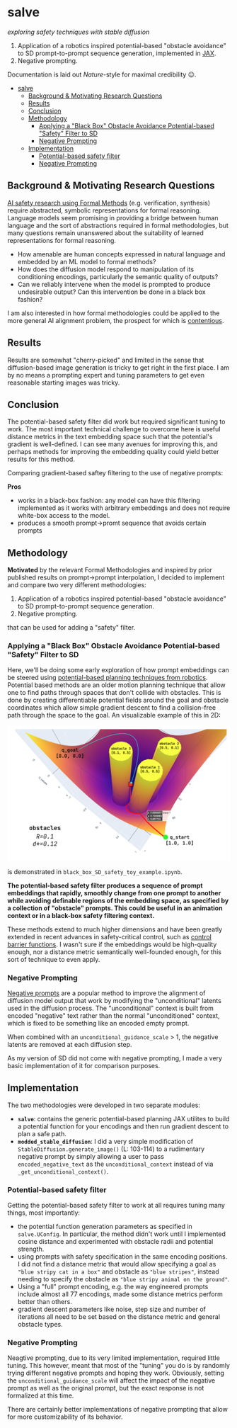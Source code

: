 # salve

*exploring safety techniques with stable diffusion*

1. Application of a robotics inspired potential-based "obstacle avoidance" to SD prompt-to-prompt sequence generation, implemented in [JAX](https://jax.readthedocs.io/en/latest/index.html).
2. Negative prompting.

Documentation is laid out *Nature*-style for maximal credibility 😉.

- [salve](#salve)
  - [Background \& Motivating Research Questions](#background--motivating-research-questions)
  - [Results](#results)
  - [Conclusion](#conclusion)
  - [Methodology](#methodology)
    - [Applying a "Black Box" Obstacle Avoidance Potential-based "Safety" Filter to SD](#applying-a-black-box-obstacle-avoidance-potential-based-safety-filter-to-sd)
    - [Negative Prompting](#negative-prompting)
  - [Implementation](#implementation)
    - [Potential-based safety filter](#potential-based-safety-filter)
    - [Negative Prompting](#negative-prompting-1)

## Background & Motivating Research Questions

[AI safety research using Formal Methods](https://cacm.acm.org/magazines/2022/7/262079-toward-verified-artificial-intelligence/fulltext) (e.g. verification, synthesis) require abstracted, symbolic representations for formal reasoning. Language models seem promising in providing a bridge between human language and the sort of abstractions required in formal methodologies, but many questions remain unanswered about the suitability of learned representations for formal reasoning.

- How amenable are human concepts expressed in natural language and embedded by an ML model to formal methods?
- How does the diffusion model respond to manipulation of its conditioning encodings, particularly the semantic quality of outputs?
- Can we reliably intervene when the model is prompted to produce undesirable output? Can this intervention be done in a black box fashion?

I am also interested in how formal methodologies could be applied to the more general AI alignment problem, the prospect for which is [contentious](https://forum.effectivealtruism.org/posts/4rMxiyPTPdzaFMyGm/high-impact-careers-in-formal-verification-artificial).

## Results

Results are somewhat "cherry-picked" and limited in the sense that diffusion-based image generation is tricky to get right in the first place. I am by no means a prompting expert and tuning parameters to get even reasonable starting images was tricky.


## Conclusion

The potential-based safety filter did work but required significant tuning to work. The most important technical challenge to overcome here is useful distance metrics in the text embedding space such that the potential's gradient is well-defined. I can see many avenues for improving this, and perhaps methods for improving the embedding quality could yield better results for this method.

Comparing gradient-based saftey filtering to the use of negative prompts:

**Pros**

- works in a black-box fashion: any model can have this filtering implemented as it works with arbitrary embeddings and does not require white-box access to the model.
- produces a smooth prompt->promt sequence that avoids certain prompts 

## Methodology

**Motivated** by the relevant Formal Methodologies and inspired by prior published results on prompt->prompt interpolation, I decided to implement and compare two very different methodologies:

1. Application of a robotics inspired potential-based "obstacle avoidance" to SD prompt-to-prompt sequence generation.
2. Negative prompting.

that can be used for adding a "safety" filter.

### Applying a "Black Box" Obstacle Avoidance Potential-based "Safety" Filter to SD

Here, we'll be doing some early exploration of how prompt embeddings can be steered using [potential-based planning techniques from robotics](https://www.cs.cmu.edu/~motionplanning/lecture/Chap4-Potential-Field_howie.pdf). Potential based methods are an older motion planning technique that allow one to find paths through spaces that don't collide with obstacles. This is done by creating differentiable potential fields around the goal and obstacle coordinates which allow simple gradient descent to find a collision-free path through the space to the goal. An visualizable example of this in 2D:

![potential-based-planning-example](potential_planning_example.png)

is demonstrated in `black_box_SD_safety_toy_example.ipynb`.

**The potential-based safety filter produces a sequence of prompt embeddings that rapidly, smoothly change from one prompt to another while avoiding definable regions of the embedding space, as specified by a collection of "obstacle" prompts. This could be useful in an animation context or in a black-box safety filtering context.**

These methods extend to much higher dimensions and have been greatly extended in recent advances in safety-critical control, such as [control barrier functions](https://coogan.ece.gatech.edu/papers/pdf/amesecc19.pdf). I wasn't sure if the embeddings would be high-quality enough, nor a distance metric semantically well-founded enough, for this sort of technique to even apply.

### Negative Prompting

[Negative prompts](https://stable-diffusion-art.com/how-negative-prompt-work/) are a popular method to improve the alignment of diffusion model output that work by modifying the "unconditional" latents used in the diffusion process. The "unconditional" context is built from encoded "negative" text rather than the normal "unconditioned" context, which is fixed to be something like an encoded empty prompt.

When combined with an `unconditional_guidance_scale` > 1, the negative latents are removed at each diffusion step.

As my version of SD did not come with negative prompting, I made a very basic implementation of it for comparison purposes.

## Implementation

The two methodologies were developed in two separate modules:

- **`salve`**: contains the generic potential-based planning JAX utilites to build a potential function for your encodings and then run gradient descent to plan a safe path.
- **`modded_stable_diffusion`**: I did a very simple modification of `StableDiffusion.generate_image()` (L: 103-114) to a rudimentary negative prompt by simply allowing a user to pass `encoded_negative_text` as the `unconditional_context` instead of via `_get_unconditional_context()`.

### Potential-based safety filter

Getting the potential-based safety filter to work at all requires tuning many things, most importantly:

- the potential function generation parameters as specified in `salve.UConfig`. In particular, the method didn't work until I implemented cosine distance and experimented with obstacle radii and potential strength.
- using prompts with safety specification in the same encoding positions. I did not find a distance metric that would allow specifying a goal as `"blue stripy cat in a box"` and obstacle as `"blue stripes"`, instead needing to specify the obstacle as `"blue stripy animal on the ground"`.
- Using a "full" prompt encoding, e.g. the way engineered prompts include almost all 77 encodings, made some distance metrics perform better than others.
- gradient descent parameters like noise, step size and number of iterations all need to be set based on the distance metric and general obstacle types.

### Negative Prompting

Neagtive prompting, due to its very limited implementation, required little tuning. This however, meant that most of the "tuning" you do is by randomly trying different negative prompts and hoping they work. Obviously, setting the `unconditional_guidance_scale` will affect the impact of the negative prompt as well as the original prompt, but the exact response is not formalized at this time.

There are certainly better implementations of negative prompting that allow for more customizability of its behavior.

